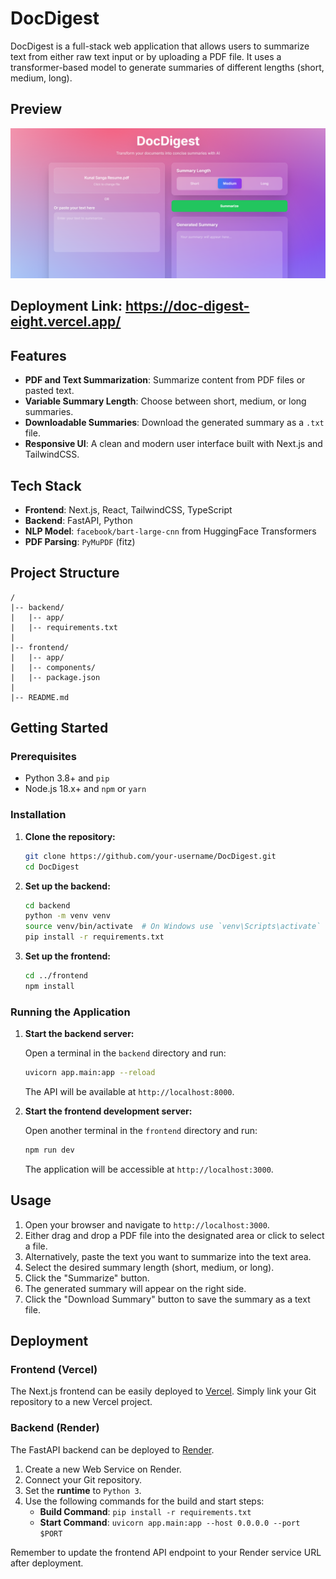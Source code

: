 # DocDigest

DocDigest is a full-stack web application that allows users to summarize text from either raw text input or by uploading a PDF file. It uses a transformer-based model to generate summaries of different lengths (short, medium, long).

## Preview
 ![](https://github.com/kunalsanga/DocDigest/blob/main/main.png)

## Deployment Link: https://doc-digest-eight.vercel.app/

## Features

- **PDF and Text Summarization**: Summarize content from PDF files or pasted text.
- **Variable Summary Length**: Choose between short, medium, or long summaries.
- **Downloadable Summaries**: Download the generated summary as a `.txt` file.
- **Responsive UI**: A clean and modern user interface built with Next.js and TailwindCSS.

## Tech Stack

- **Frontend**: Next.js, React, TailwindCSS, TypeScript
- **Backend**: FastAPI, Python
- **NLP Model**: `facebook/bart-large-cnn` from HuggingFace Transformers
- **PDF Parsing**: `PyMuPDF` (fitz)

## Project Structure

```
/
|-- backend/
|   |-- app/
|   |-- requirements.txt
|
|-- frontend/
|   |-- app/
|   |-- components/
|   |-- package.json
|
|-- README.md
```

## Getting Started

### Prerequisites

- Python 3.8+ and `pip`
- Node.js 18.x+ and `npm` or `yarn`

### Installation

1.  **Clone the repository:**

    ```bash
    git clone https://github.com/your-username/DocDigest.git
    cd DocDigest
    ```

2.  **Set up the backend:**

    ```bash
    cd backend
    python -m venv venv
    source venv/bin/activate  # On Windows use `venv\Scripts\activate`
    pip install -r requirements.txt
    ```

3.  **Set up the frontend:**

    ```bash
    cd ../frontend
    npm install
    ```

### Running the Application

1.  **Start the backend server:**

    Open a terminal in the `backend` directory and run:

    ```bash
    uvicorn app.main:app --reload
    ```

    The API will be available at `http://localhost:8000`.

2.  **Start the frontend development server:**

    Open another terminal in the `frontend` directory and run:

    ```bash
    npm run dev
    ```

    The application will be accessible at `http://localhost:3000`.

## Usage

1.  Open your browser and navigate to `http://localhost:3000`.
2.  Either drag and drop a PDF file into the designated area or click to select a file.
3.  Alternatively, paste the text you want to summarize into the text area.
4.  Select the desired summary length (short, medium, or long).
5.  Click the "Summarize" button.
6.  The generated summary will appear on the right side.
7.  Click the "Download Summary" button to save the summary as a text file.

## Deployment

### Frontend (Vercel)

The Next.js frontend can be easily deployed to [Vercel](https://vercel.com). Simply link your Git repository to a new Vercel project.

### Backend (Render)

The FastAPI backend can be deployed to [Render](https://render.com).

1.  Create a new Web Service on Render.
2.  Connect your Git repository.
3.  Set the **runtime** to `Python 3`.
4.  Use the following commands for the build and start steps:
    -   **Build Command**: `pip install -r requirements.txt`
    -   **Start Command**: `uvicorn app.main:app --host 0.0.0.0 --port $PORT`

Remember to update the frontend API endpoint to your Render service URL after deployment.
